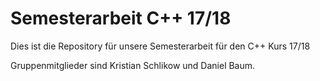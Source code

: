 # Semesterarbeit C++ 17/18
Dies ist die Repository für unsere Semesterarbeit für den C++ Kurs 17/18

Gruppenmitglieder sind Kristian Schlikow und Daniel Baum.
